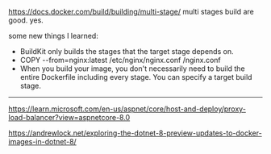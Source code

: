 <https://docs.docker.com/build/building/multi-stage/>
multi stages  build are good. yes.

some new things I learned:

- BuildKit only builds the stages that the target stage depends on.
- COPY --from=nginx:latest /etc/nginx/nginx.conf /nginx.conf
- When you build your image, you don't necessarily need to build the entire Dockerfile including every stage. You can specify a target build stage.

---

<https://learn.microsoft.com/en-us/aspnet/core/host-and-deploy/proxy-load-balancer?view=aspnetcore-8.0>

<https://andrewlock.net/exploring-the-dotnet-8-preview-updates-to-docker-images-in-dotnet-8/>
